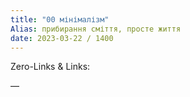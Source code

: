 ```yaml
---
title: "00 мінімалізм"
Alias: прибирання сміття, просте життя
date: 2023-03-22 / 1400  
---
```

Zero-Links & Links:  


—  
